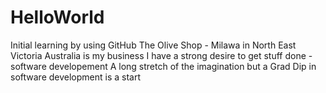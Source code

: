 # HelloWorld
Initial learning by using GitHub
The Olive Shop - Milawa in North East Victoria Australia is my business
I have a strong desire to get stuff done - software developement
A long stretch of the imagination but a Grad Dip in software development is a start
